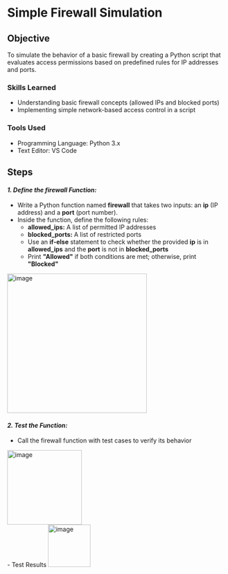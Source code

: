 # Simple Firewall Simulation

## Objective
To simulate the behavior of a basic firewall by creating a Python script that evaluates access permissions based on predefined rules for IP addresses and ports.

### Skills Learned

- Understanding basic firewall concepts (allowed IPs and blocked ports)
- Implementing simple network-based access control in a script

### Tools Used

- Programming Language: Python 3.x
- Text Editor: VS Code


## Steps
#### *1. Define the firewall Function:*

- Write a Python function named **firewall** that takes two inputs: an **ip** (IP address) and a **port** (port number).
- Inside the function, define the following rules:
  - **allowed_ips:** A list of permitted IP addresses
  - **blocked_ports:** A list of restricted ports
  - Use an **if-else** statement to check whether the provided **ip** is in **allowed_ips** and the **port** is not in **blocked_ports**
  - Print **"Allowed"** if both conditions are met; otherwise, print **"Blocked"**
<div>
  <img width="322" alt="image" src="https://github.com/user-attachments/assets/49dabaa5-0d95-49b9-8d65-8b07eca21426">
</div>

#### *2. Test the Function:*

- Call the firewall function with test cases to verify its behavior
<div>
  <img width="172" alt="image" src="https://github.com/user-attachments/assets/c0cce8ed-fd2a-42a8-a943-a4aa7c08e3f4">
</div>
- Test Results
<img width="98" alt="image" src="https://github.com/user-attachments/assets/4aeae2e2-2ce2-482b-b946-49ede78465f7">






